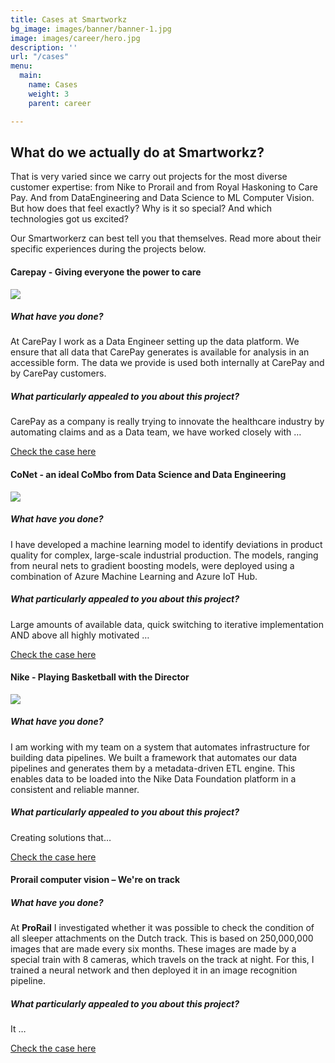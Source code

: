 ```yaml
---
title: Cases at Smartworkz
bg_image: images/banner/banner-1.jpg
image: images/career/hero.jpg
description: ''
url: "/cases"
menu:
  main:
    name: Cases
    weight: 3
    parent: career

---
```

## What do we actually do at Smartworkz?

That is very varied since we carry out projects for the most diverse customer expertise: from Nike to Prorail and from Royal Haskoning to Care Pay. And from DataEngineering and Data Science to ML Computer Vision. But how does that feel exactly? Why is it so special? And which technologies got us excited?

Our Smartworkerz can best tell you that themselves. Read more about their specific experiences during the projects below.

#### Carepay - Giving everyone the power to care

![](https://dataworkz.nl/images/34166dd3-5097-4e82-9f9c-75f2f939077b.png)

##### What have you done?

At CarePay I work as a Data Engineer setting up the data platform. We ensure that all data that CarePay generates is available for analysis in an accessible form. The data we provide is used both internally at CarePay and by CarePay customers.

##### What particularly appealed to you about this project?

CarePay as a company is really trying to innovate the healthcare industry by automating claims and as a Data team, we have worked closely with …

[Check the case here](content\english\cases\carepay-giving-everyone-the-power-to-care.md)

#### CoNet - an ideal CoMbo from Data Science and Data Engineering

![](https://dataworkz.nl/images/32a6a1cc-144f-4574-a2e1-a5c37a48c80c.png)

##### What have you done?

I have developed a machine learning model to identify deviations in product quality for complex, large-scale industrial production. The models, ranging from neural nets to gradient boosting models, were deployed using a combination of Azure Machine Learning and Azure IoT Hub.

##### What particularly appealed to you about this project?

Large amounts of available data, quick switching to iterative implementation AND above all highly motivated …

[Check the case here](https://dataworkz.nl/cases/conet-een-ideale-combo-uit-data-science-en-data-engineering/)

#### Nike - Playing Basketball with the Director

![](https://dataworkz.nl/images/depositphotos_130066530_l-2015.jpg)

##### What have you done?

I am working with my team on a system that automates infrastructure for building data pipelines. We built a framework that automates our data pipelines and generates them by a metadata-driven ETL engine. This enables data to be loaded into the Nike Data Foundation platform in a consistent and reliable manner.

##### What particularly appealed to you about this project?

Creating solutions that…

[Check the case here](https://dataworkz.nl/cases/nike/)

#### Prorail computer vision – We're on track

##### What have you done?

At **ProRail** I investigated whether it was possible to check the condition of all sleeper attachments on the Dutch track. This is based on 250,000,000 images that are made every six months. These images are made by a special train with 8 cameras, which travels on the track at night. For this, I trained a neural network and then deployed it in an image recognition pipeline.

##### What particularly appealed to you about this project?

It …

[Check the case here](https://dataworkz.nl/cases/prorail/)
